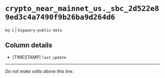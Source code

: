 # `crypto_near_mainnet_us._sbc_2d522e89ed3c4a7490f9b26ba9d264d6`
`bq-1` | `bigquery-public-data`

## Column details
* [TIMESTAMP] `last_update`

-------------------------------------------------------------------------------
*Do not make edits above this line.*
